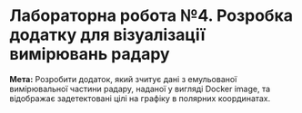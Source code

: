 <h1> <b> Лабораторна робота №4. Розробка додатку для візуалізації вимірювань радару </b> </h1>

<b>Мета:</b> Розробити додаток, який зчитує дані з емульованої вимірювальної частини радару, наданої у вигляді Docker image, та відображає задетектовані цілі на графіку в полярних координатах.
